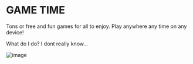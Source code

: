 # GAME TIME
Tons or free and fun games for all to enjoy. Play anywhere any time on any device!

What do I do?
I dont really know...

![image](https://github.com/FlixifyTVisbackformoregithub/ninjastelth/assets/174386388/2cbc00ae-f3d2-4408-b4b9-2b67f93ee12d)
